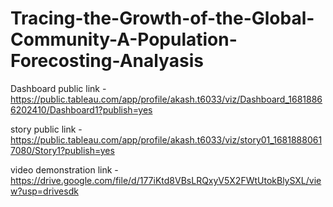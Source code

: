 # Tracing-the-Growth-of-the-Global-Community-A-Population-Forecosting-Analyasis


Dashboard public link - https://public.tableau.com/app/profile/akash.t6033/viz/Dashboard_16818866202410/Dashboard1?publish=yes


story public link - https://public.tableau.com/app/profile/akash.t6033/viz/story01_16818880617080/Story1?publish=yes

video demonstration link - https://drive.google.com/file/d/177iKtd8VBsLRQxyV5X2FWtUtokBlySXL/view?usp=drivesdk
